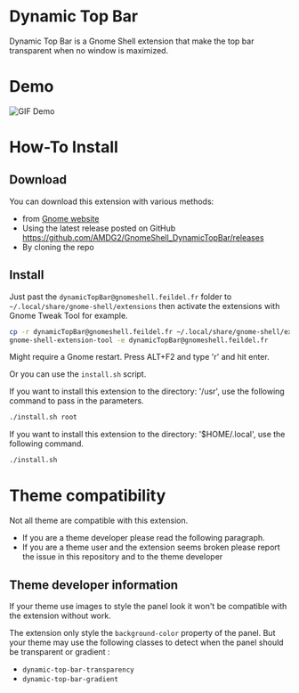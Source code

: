 Dynamic Top Bar
===============

Dynamic Top Bar is a Gnome Shell extension
that make the top bar transparent when no
window is maximized.

Demo
====
![GIF Demo](https://feildel.fr/gnome-shell/dynamic-status-bar.gif)

How-To Install
==============

Download
--------
You can download this extension with various methods:

- from [Gnome website](https://extensions.gnome.org/extension/885/dynamic-top-bar/)
- Using the latest release posted on GitHub https://github.com/AMDG2/GnomeShell_DynamicTopBar/releases
- By cloning the repo

Install
-------
Just past the `dynamicTopBar@gnomeshell.feildel.fr`
folder to `~/.local/share/gnome-shell/extensions`
then activate the extensions with Gnome Tweak Tool
for example.

```bash
cp -r dynamicTopBar@gnomeshell.feildel.fr ~/.local/share/gnome-shell/extensions
gnome-shell-extension-tool -e dynamicTopBar@gnomeshell.feildel.fr
```
Might require a Gnome restart. Press ALT+F2 and type 'r' and hit enter.

Or you can use the `install.sh` script.

If you want to install this extension to the directory: '/usr', use the following command to pass in the parameters.
```bash
./install.sh root
```
If you want to install this extension to the directory: '$HOME/.local', use the following command.
```bash
./install.sh
```

Theme compatibility
===================

Not all theme are compatible with this extension.

- If you are a theme developer please read the following paragraph.
- If you are a theme user and the extension seems broken please report the issue in this repository and to the theme developer

Theme developer information
----------------------------

If your theme use images to style the panel look it won't be compatible with the extension without work.

The extension only style the `background-color` property of the panel. But your theme may use the following classes to detect when the panel should be transparent or gradient :

- `dynamic-top-bar-transparency`
- `dynamic-top-bar-gradient`
